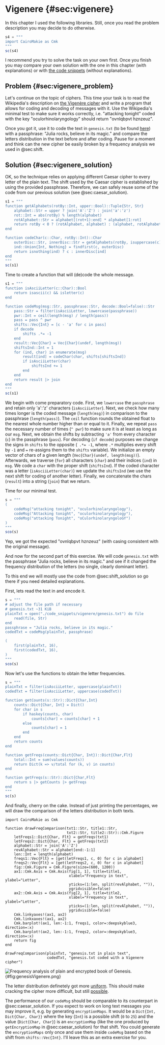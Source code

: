 # Vigenere {#sec:vigenere}

In this chapter I used the following libraries. Still, once you read the problem
description you may decide to do otherwise.

```jl
s4 = """
import CairoMakie as Cmk
"""
sc(s4)
```

I recommend you try to solve the task on your own first. Once you finish you may
compare your own solution with the one in this chapter (with explanations) or
with [the code
snippets](https://github.com/b-lukaszuk/BS_wJ_eng/tree/main/code_snippets/vigenere)
(without explanations).

## Problem {#sec:vigenere_problem}

Let's continue on the topic of ciphers. This time your task is to read the
Wikipedia's description on [the Vigenère
cipher](https://en.wikipedia.org/wiki/Vigen%C3%A8re_cipher) and write a program
that allows for coding and decoding of messages with it. Use the Wikipedia's
minimal test to make sure it works correctly, i.e. "attacking tonight" coded
with the key "oculorhinolaryngology" should return "ovnlqbpvt hznzeuz".

Once you got it, use it to code the text in `genesis.txt` (to be found
[here](https://github.com/b-lukaszuk/BS_wJ_eng/tree/main/code_snippets/vigenere))
with a passphrase: "Julia rocks, believe in its magic." and compare the letters
distribution in the text before and after coding.  Pause for a moment and think
can the new cipher be easily broken by a frequency analysis we used in
@sec:shift.

## Solution {#sec:vigenere_solution}

OK, so the technique relies on applying different Caesar cipher to every letter
of the plain text. The shift used by the Caesar cipher is established by using
the provided passphrase. Therefore, we can safely reuse some of the code from
our previous solution (see @sec:caesar_solution).

```jl
s1 = """
function getAlphabets(rotBy::Int, upper::Bool)::Tuple{Str, Str}
    alphabet::Str = upper ? join('A':'Z') : join('a':'z')
    rot::Int = abs(rotBy) % length(alphabet)
    rotAlphabet::Str = alphabet[(rot+1):end] * alphabet[1:rot]
    return rotBy < 0 ? (rotAlphabet, alphabet) : (alphabet, rotAlphabet)
end

function codeChar(c::Char, rotBy::Int)::Char
    outerDisc::Str, innerDisc::Str = getAlphabets(rotBy, isuppercase(c))
    ind::Union{Int, Nothing} = findfirst(c, outerDisc)
    return isnothing(ind) ? c : innerDisc[ind]
end
"""
sc(s1)
```

Time to create a function that will (de)code the whole message.

```jl
s1 = """
function isAsciiLetter(c::Char)::Bool
    return isascii(c) && isletter(c)
end

function codeMsg(msg::Str, passphrase::Str, decode::Bool=false)::Str
    pass::Str = filter(isAsciiLetter, lowercase(passphrase))
    pwr::Int = ceil(length(msg) / length(pass))
    pass = pass ^ pwr
    shifts::Vec{Int} = [c - 'a' for c in pass]
    if decode
        shifts .*= -1
    end
    result::Vec{Char} = Vec{Char}(undef, length(msg))
    shiftsInd::Int = 1
    for (ind, char) in enumerate(msg)
        result[ind] = codeChar(char, shifts[shiftsInd])
        if isAsciiLetter(char)
            shiftsInd += 1
        end
    end
    return result |> join
end
"""
sc(s1)
```

We begin with come preparatory code. First, we `lowercase` the `passphrase` and
retain only 'a':'z' characters (`isAsciiLetter`). Next, we check how many times
longer is the coded message (`length(msg)`) in comparison to the passphrase
(`length(pass)`). The `ceil` function rounds the obtained float to the nearest
whole number higher than or equal to it. Finally, we repeat `pass` the necessary
number of times (`^ pwr`) to make sure it is at least as long as our
`msg`. Next, we obtain the shifts by subtracting `'a'` from every character
(`c`) in the passphrase (`pass`). For decoding (`if decode`) purposes we change
the signs in `shifts` to the opposite (` .*= -1`, where `.*` multiplies every
shift by `-1` and `=` re-assigns them to the `shifts` variable). We initialize
an empty vector of chars of a given length (`Vec{Char}(undef,
length(msg))`). Afterwards, we traverse (`for`) all characters (`char`) and
their indices (`ind`) in `msg`. We code a `char` with the proper shift
(`shiftsInd`). If the coded character was a letter (`isAsciiLetter(char)`) we
update the `shiftsInd` (we use the next shift for coding of another
letter). Finally, we concatenate the chars (`result`) into a string (`join`)
that we return.

Time for our minimal test.

```jl
s = """
(
	codeMsg("attacking tonight", "oculorhinolaryngology"),
	codeMsg("Attacking tonight", "oculorhinolaryngology"),
	codeMsg("attacking Tonight", "oCulorhinolaryngoloGY")
)
"""
sco(s)
```

Yep, we got the expected "ovnlqbpvt hznzeuz" (with casing consistent with the
original message).

And now for the second part of this exercise. We will code `genesis.txt` with
the passphrase "Julia rocks, believe in its magic." and see if it changed the
frequency distribution of the letters (no single, clearly dominant letter).

To this end we will mostly use the code from @sec:shift_solution so go there if
you need detailed explanations.

First, lets read the text in and encode it.

```jl
s = """
# adjust the file path if necessary
# genesis.txt ~31 KiB
plainTxt = open("./code_snippets/vigenere/genesis.txt") do file
    read(file, Str)
end
passphrase = "Julia rocks, believe in its magic."
codedTxt = codeMsg(plainTxt, passphrase)

(
	first(plainTxt, 16),
	first(codedTxt, 16),
)
"""
sco(s)
```

Now let's use the functions to obtain the letter frequencies.

```jl
s = """
plainTxt = filter(isAsciiLetter, uppercase(plainTxt))
codedTxt = filter(isAsciiLetter, uppercase(codedTxt))

function getCounts(s::Str)::Dict{Char,Int}
    counts::Dict{Char, Int} = Dict()
    for char in s
        if haskey(counts, char)
            counts[char] = counts[char] + 1
        else
            counts[char] = 1
        end
    end
    return counts
end

function getFreqs(counts::Dict{Char, Int})::Dict{Char,Flt}
    total::Int = sum(values(counts))
    return Dict(k => v/total for (k, v) in counts)
end

function getFreqs(s::Str)::Dict{Char,Flt}
    return s |> getCounts |> getFreqs
end
"""
sc(s)
```

And finally, cherry on the cake. Instead of just printing the percentages, we
will draw the comparison of the letters distribution in both texts.

```
import CairoMakie as Cmk

function drawFreqComparison(txt1::Str, title1::Str,
                            txt2::Str, title2::Str)::Cmk.Figure
    letFreqs1::Dict{Char, Flt} = getFreqs(txt1)
    letFreqs2::Dict{Char, Flt} = getFreqs(txt2)
    alphabet::Str = join('A':'Z')
    revAlphabet::Str = alphabet[end:-1:1]
    len::Int = length(alphabet)
    freqs1::Vec{Flt} = [get(letFreqs1, c, 0) for c in alphabet]
    freqs2::Vec{Flt} = [get(letFreqs2, c, 0) for c in alphabet]
    fig::Cmk.Figure = Cmk.Figure(size=(600, 1200))
    ax1::Cmk.Axis = Cmk.Axis(fig[1, 1], title=title1,
                             xlabel="Frequency in text", ylabel="Letter",
                             yticks=(1:len, split(revAlphabet, "")),
                             ygridvisible=false)
    ax2::Cmk.Axis = Cmk.Axis(fig[2, 1], title=title2,
                             xlabel="Frequency in text", ylabel="Letter",
                             yticks=(1:len, split(revAlphabet, "")),
                             ygridvisible=false)
    Cmk.linkyaxes!(ax1, ax2)
    Cmk.linkxaxes!(ax1, ax2)
    Cmk.barplot!(ax1, len:-1:1, freqs1, color=:deepskyblue3, direction=:x)
    Cmk.barplot!(ax2, len:-1:1, freqs2, color=:deepskyblue3, direction=:x)
    return fig
end

drawFreqComparison(plainTxt, "genesis.txt in plain text",
                   codedTxt, "genesis.txt coded with a Vigenere cipher")
```

![Frequency analysis of plain and encrypted book of Genesis.](./images/genesisVigenere.png){#fig:genesisVigenere.png}

The letter distribution definetely got more
[uniform](https://en.wikipedia.org/wiki/Discrete_uniform_distribution). This
should make cracking the cipher more difficult, but still
[possible](https://en.wikipedia.org/wiki/Vigen%C3%A8re_cipher#Cryptanalysis).

The performance of our `codeMsg` should be comparable to its counterpart in
@sec:caesar_solution. If you expect to work on long text messages you may
improve it, e.g. by generating `encryptionMaps`. It would be a `Dict{Int,
Dict{Char, Char}}` where the key (`Int`) is a possible shift (`0` to `25`) and
the value (`Dict{Char, Char}`) is an `encryptionMap` (like the one produced by
`getEncryptionMap` in @sec:caesar_solution) for that shift. You could generate
the `encryptionMaps` only once and use them inside `codeMsg` based on the shift
from `shifts::Vec{Int}`. I'll leave this as an extra exercise for you.
